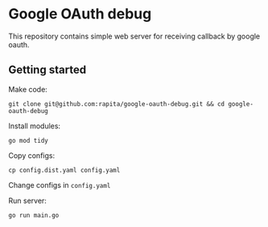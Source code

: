 # Google OAuth debug

This repository contains simple web server for receiving callback by google oauth.

## Getting started

Make code:
```shell
git clone git@github.com:rapita/google-oauth-debug.git && cd google-oauth-debug
```

Install modules:
```shell
go mod tidy
```

Copy configs:
```shell
cp config.dist.yaml config.yaml
```
Change configs in `config.yaml`

Run server:
```shell
go run main.go
```